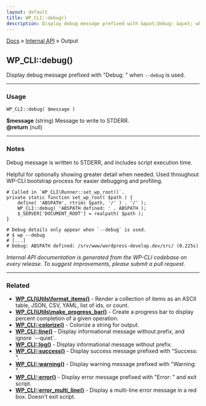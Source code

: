 ```yaml
---
layout: default
title: WP_CLI::debug()
description: Display debug message prefixed with &quot;Debug: &quot; when `--debug` is used.
---
```


<a href="/docs/">Docs</a> &raquo; <a href="/docs/internal-api/">Internal API</a> &raquo; Output

## WP_CLI::debug()

Display debug message prefixed with &quot;Debug: &quot; when `--debug` is used.

***

### Usage

    WP_CLI::debug( $message )

<div>
<strong>$message</strong> (string) Message to write to STDERR.<br />
<strong>@return</strong> (null) <br /></p>
</div>


***

### Notes

Debug message is written to STDERR, and includes script execution time.

Helpful for optionally showing greater detail when needed. Used throughout
WP-CLI bootstrap process for easier debugging and profiling.


    # Called in `WP_CLI\Runner::set_wp_root()`.
    private static function set_wp_root( $path ) {
        define( 'ABSPATH', rtrim( $path, '/' ) . '/' );
        WP_CLI::debug( 'ABSPATH defined: ' . ABSPATH );
        $_SERVER['DOCUMENT_ROOT'] = realpath( $path );
    }
    
    # Debug details only appear when `--debug` is used.
    # $ wp --debug
    # [...]
    # Debug: ABSPATH defined: /srv/www/wordpress-develop.dev/src/ (0.225s)
    


*Internal API documentation is generated from the WP-CLI codebase on every release. To suggest improvements, please submit a pull request.*


***

### Related

<ul>



<li><strong><a href="/docs/internal-api/wp-cli-utils-format-items/">WP_CLI\Utils\format_items()</a></strong> - Render a collection of items as an ASCII table, JSON, CSV, YAML, list of ids, or count.</li>


<li><strong><a href="/docs/internal-api/wp-cli-utils-make-progress-bar/">WP_CLI\Utils\make_progress_bar()</a></strong> - Create a progress bar to display percent completion of a given operation.</li>


<li><strong><a href="/docs/internal-api/wp-cli-colorize/">WP_CLI::colorize()</a></strong> - Colorize a string for output.</li>


<li><strong><a href="/docs/internal-api/wp-cli-line/">WP_CLI::line()</a></strong> - Display informational message without prefix, and ignore `--quiet`.</li>


<li><strong><a href="/docs/internal-api/wp-cli-log/">WP_CLI::log()</a></strong> - Display informational message without prefix.</li>


<li><strong><a href="/docs/internal-api/wp-cli-success/">WP_CLI::success()</a></strong> - Display success message prefixed with &quot;Success: &quot;.</li>


<li><strong><a href="/docs/internal-api/wp-cli-warning/">WP_CLI::warning()</a></strong> - Display warning message prefixed with &quot;Warning: &quot;.</li>


<li><strong><a href="/docs/internal-api/wp-cli-error/">WP_CLI::error()</a></strong> - Display error message prefixed with &quot;Error: &quot; and exit script.</li>


<li><strong><a href="/docs/internal-api/wp-cli-error-multi-line/">WP_CLI::error_multi_line()</a></strong> - Display a multi-line error message in a red box. Doesn't exit script.</li>



</ul>


